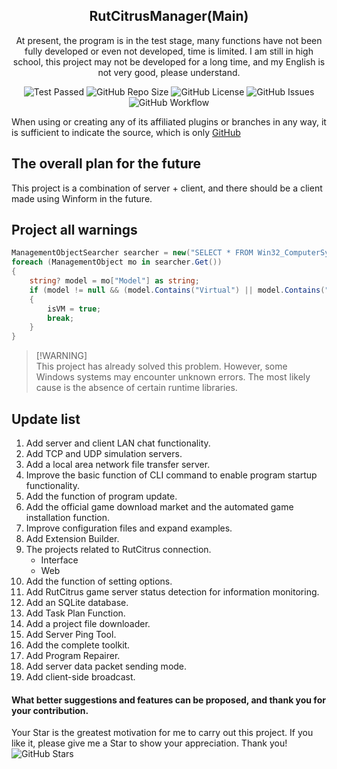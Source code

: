 <p align="center">
 <h2 align="center">RutCitrusManager(Main)</h2>
 <p align="center">At present, the program is in the test stage, many functions have not been fully developed or even not developed, time is limited. I am still in high school, this project may not be developed for a long time, and my English is not very good, please understand.</p>
</p>

<div align="center">

![Test Passed](https://img.shields.io/badge/Test-Passed-brightgreen)
![GitHub Repo Size](https://img.shields.io/github/repo-size/psoloi/RutCitrus)
![GitHub License](https://img.shields.io/github/license/psoloi/RutCitrus)
![GitHub Issues](https://img.shields.io/github/issues/psoloi/RutCitrus)
![GitHub Workflow](https://img.shields.io/github/actions/workflow/status/psoloi/RutCitrus/workflow.yml)

</div>

When using or creating any of its affiliated plugins or branches in any way, it is sufficient to indicate the source, which is only [GitHub](https://github.com/psoloi/RutCitrusManager)

## The overall plan for the future
This project is a combination of server + client, and there should be a client made using Winform in the future.

## Project all warnings
```csharp
ManagementObjectSearcher searcher = new("SELECT * FROM Win32_ComputerSystem");
foreach (ManagementObject mo in searcher.Get())
{
    string? model = mo["Model"] as string;
    if (model != null && (model.Contains("Virtual") || model.Contains("VMware") || model.Contains("Xen") || model.Contains("KVM") || model.Contains("Hyper")))
    {
        isVM = true;
        break;
    }
}
```
> [!WARNING]\
> This project has already solved this problem. However, some Windows systems may encounter unknown errors. The most likely cause is the absence of certain runtime libraries.

## Update list
1. Add server and client LAN chat functionality.
2. Add TCP and UDP simulation servers.
3. Add a local area network file transfer server.
4. Improve the basic function of CLI command to enable program startup functionality.
5. Add the function of program update.
6. Add the official game download market and the automated game installation function.
7. Improve configuration files and expand examples.
8. Add Extension Builder.
9. The projects related to RutCitrus connection.
    - Interface
    - Web
10. Add the function of setting options.
11. Add RutCitrus game server status detection for information monitoring.
12. Add an SQLite database.
13. Add Task Plan Function.
14. Add a project file downloader.
15. Add Server Ping Tool.
16. Add the complete toolkit.
17. Add Program Repairer.
18. Add server data packet sending mode.
19. Add client-side broadcast.


#### What better suggestions and features can be proposed, and thank you for your contribution.
Your Star is the greatest motivation for me to carry out this project. If you like it, please give me a Star to show your appreciation. Thank you!
![GitHub Stars](https://img.shields.io/github/stars/psoloi/RutCitrus?logo=github)